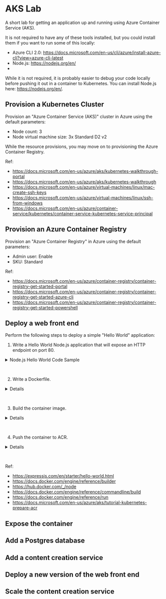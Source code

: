 # AKS Lab
A short lab for getting an application up and running using Azure Container Service (AKS).

It is not required to have any of these tools installed, but you could install them if you want to run some of this locally:
* Azure CLI 2.0: https://docs.microsoft.com/en-us/cli/azure/install-azure-cli?view=azure-cli-latest
* Node.js: https://nodejs.org/en/
* 

While it is not required, it is probably easier to debug your code locally before pushing it out in a container to Kubernetes. You can install Node.js here: https://nodejs.org/en/. 

## Provision a Kubernetes Cluster

Provision an "Azure Container Service (AKS)" cluster in Azure using the default parameters:
* Node count: 3
* Node virtual machine size: 3x Standard D2 v2

While the resource provisions, you may move on to provisioning the Azure Container Registry.

Ref:
* https://docs.microsoft.com/en-us/azure/aks/kubernetes-walkthrough-portal
* https://docs.microsoft.com/en-us/azure/aks/kubernetes-walkthrough
* https://docs.microsoft.com/en-us/azure/virtual-machines/linux/mac-create-ssh-keys
* https://docs.microsoft.com/en-us/azure/virtual-machines/linux/ssh-from-windows
* https://docs.microsoft.com/en-us/azure/container-service/kubernetes/container-service-kubernetes-service-principal

## Provision an Azure Container Registry

Provision an "Azure Container Registry" in Azure using the default parameters:
* Admin user: Enable
* SKU: Standard

Ref:
* https://docs.microsoft.com/en-us/azure/container-registry/container-registry-get-started-portal
* https://docs.microsoft.com/en-us/azure/container-registry/container-registry-get-started-azure-cli
* https://docs.microsoft.com/en-us/azure/container-registry/container-registry-get-started-powershell

## Deploy a web front end

Perform the following steps to deploy a simple "Hello World" application:

1. Write a Hello World Node.js application that will expose an HTTP endpoint on port 80.

<details>
  <summary>Node.js Hello World Code Sample</summary>

You can provision a new app and install Express by:

```bash
npm init
npm install express --save
```

The server.js file could look something like this:

```javascript
const express = require("express");
const app = express();

app.get("/", (req, res) => {
  res.send.("Hello World!\n");
});

const port = process.env.PORT || 8800;
app.listen(port, () => {
  console.log(`listening on port ${port}...`);
});
```

You could test locally by:

```bash
node server.js
curl http://localhost:8800
```

</details>

&nbsp;

2. Write a Dockerfile.

<details>
  <p>
    
```Dockerfile
FROM node:latest
COPY server.js server.js
COPY package.json package.json
RUN npm install
ENV PORT 80
EXPOSE 80
CMD node server.js
```
    
  </p>
</details>

&nbsp;

3. Build the container image.

<details>
  <p>

You can build and view the built images by:

```bash
docker build -t hello:latest -t hello:1.0.0 .
docker images
```

You can test locally by:

```bash
docker run --name hello --publish 8800:80 hello:lastest
curl http://localhost:8800
```

  </p>
</details>

&nbsp;

4. Push the container to ACR.

<details>
  <p>

```bash
az acr login --name whatever.azurecr.io
docker tag hello whatever.azure.io/hello:latest whatever.azure.io/hello:1.0.0
docker push whatever.azure.io/hello:latest whatever.azure.io/hello:1.0.0
az acr repository list --name whatever --output table
```

  </p>
</details>

&nbsp;

Ref:
* https://expressjs.com/en/starter/hello-world.html
* https://docs.docker.com/engine/reference/builder
* https://hub.docker.com/_/node
* https://docs.docker.com/engine/reference/commandline/build
* https://docs.docker.com/engine/reference/run
* https://docs.microsoft.com/en-us/azure/aks/tutorial-kubernetes-prepare-acr

## Expose the container

## Add a Postgres database

## Add a content creation service

## Deploy a new version of the web front end

## Scale the content creation service
